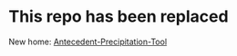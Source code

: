 # This repo has been replaced
New home: [Antecedent-Precipitation-Tool](https://github.com/jDeters-USACE/Antecedent-Precipitation-Tool)
